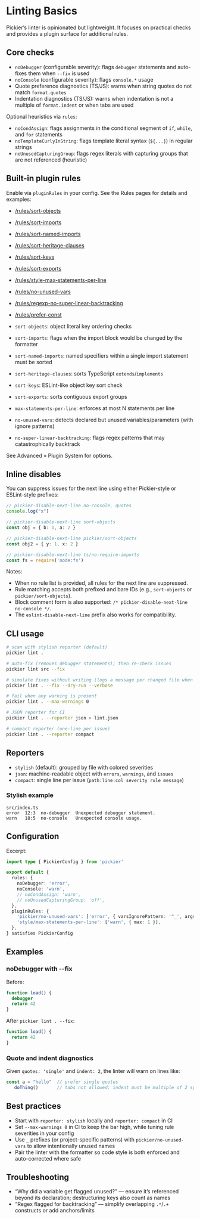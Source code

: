 # Linting Basics

Pickier’s linter is opinionated but lightweight. It focuses on practical checks and provides a plugin surface for additional rules.

## Core checks

- `noDebugger` (configurable severity): flags `debugger` statements and auto-fixes them when `--fix` is used
- `noConsole` (configurable severity): flags `console.*` usage
- Quote preference diagnostics (TS/JS): warns when string quotes do not match `format.quotes`
- Indentation diagnostics (TS/JS): warns when indentation is not a multiple of `format.indent` or when tabs are used

Optional heuristics via `rules`:

- `noCondAssign`: flags assignments in the conditional segment of `if`, `while`, and `for` statements
- `noTemplateCurlyInString`: flags template literal syntax (`${...}`) in regular strings
- `noUnusedCapturingGroup`: flags regex literals with capturing groups that are not referenced (heuristic)

## Built-in plugin rules

Enable via `pluginRules` in your config. See the Rules pages for details and examples:

- [/rules/sort-objects](/rules/sort-objects)
- [/rules/sort-imports](/rules/sort-imports)
- [/rules/sort-named-imports](/rules/sort-named-imports)
- [/rules/sort-heritage-clauses](/rules/sort-heritage-clauses)
- [/rules/sort-keys](/rules/sort-keys)
- [/rules/sort-exports](/rules/sort-exports)
- [/rules/style-max-statements-per-line](/rules/style-max-statements-per-line)
- [/rules/no-unused-vars](/rules/no-unused-vars)
- [/rules/regexp-no-super-linear-backtracking](/rules/regexp-no-super-linear-backtracking)
- [/rules/prefer-const](/rules/prefer-const)

- `sort-objects`: object literal key ordering checks
- `sort-imports`: flags when the import block would be changed by the formatter
- `sort-named-imports`: named specifiers within a single import statement must be sorted
- `sort-heritage-clauses`: sorts TypeScript `extends`/`implements`
- `sort-keys`: ESLint-like object key sort check
- `sort-exports`: sorts contiguous export groups
- `max-statements-per-line`: enforces at most N statements per line
- `no-unused-vars`: detects declared but unused variables/parameters (with ignore patterns)
- `no-super-linear-backtracking`: flags regex patterns that may catastrophically backtrack

See Advanced » Plugin System for options.

## Inline disables

You can suppress issues for the next line using either Pickier-style or ESLint-style prefixes:

```ts
// pickier-disable-next-line no-console, quotes
console.log("x")

// pickier-disable-next-line sort-objects
const obj = { b: 1, a: 2 }

// pickier-disable-next-line pickier/sort-objects
const obj2 = { y: 1, x: 2 }

// pickier-disable-next-line ts/no-require-imports
const fs = require('node:fs')
```

Notes:

- When no rule list is provided, all rules for the next line are suppressed.
- Rule matching accepts both prefixed and bare IDs (e.g., `sort-objects` or `pickier/sort-objects`).
- Block comment form is also supported: `/* pickier-disable-next-line no-console */`.
- The `eslint-disable-next-line` prefix also works for compatibility.

## CLI usage

```bash
# scan with stylish reporter (default)
pickier lint .

# auto-fix (removes debugger statements); then re-check issues
pickier lint src --fix

# simulate fixes without writing (logs a message per changed file when verbose)
pickier lint . --fix --dry-run --verbose

# fail when any warning is present
pickier lint . --max-warnings 0

# JSON reporter for CI
pickier lint . --reporter json > lint.json

# compact reporter (one-line per issue)
pickier lint . --reporter compact
```

## Reporters

- `stylish` (default): grouped by file with colored severities
- `json`: machine-readable object with `errors`, `warnings`, and `issues`
- `compact`: single line per issue (`path:line:col severity rule message`)

### Stylish example

```
src/index.ts
error  12:3  no-debugger  Unexpected debugger statement.
warn   18:5  no-console   Unexpected console usage.
```

## Configuration

Excerpt:

```ts
import type { PickierConfig } from 'pickier'

export default {
  rules: {
    noDebugger: 'error',
    noConsole: 'warn',
    // noCondAssign: 'warn',
    // noUnusedCapturingGroup: 'off',
  },
  pluginRules: {
    'pickier/no-unused-vars': ['error', { varsIgnorePattern: '^_', argsIgnorePattern: '^_' }],
    'style/max-statements-per-line': ['warn', { max: 1 }],
  },
} satisfies PickierConfig
```

## Examples

### noDebugger with --fix

Before:

```ts
function load() {
  debugger
  return 42
}
```

After `pickier lint . --fix`:

```ts
function load() {
  return 42
}
```

### Quote and indent diagnostics

Given `quotes: 'single'` and `indent: 2`, the linter will warn on lines like:

```ts
const a = "hello"  // prefer single quotes
   doThing()       // tabs not allowed; indent must be multiple of 2 spaces
```

## Best practices

- Start with `reporter: stylish` locally and `reporter: compact` in CI
- Set `--max-warnings 0` in CI to keep the bar high, while tuning rule severities in your config
- Use `_` prefixes (or project-specific patterns) with `pickier/no-unused-vars` to allow intentionally unused names
- Pair the linter with the formatter so code style is both enforced and auto-corrected where safe

## Troubleshooting

- “Why did a variable get flagged unused?” — ensure it’s referenced beyond its declaration; destructuring keys also count as names
- “Regex flagged for backtracking” — simplify overlapping `.*`/`.+` constructs or add anchors/limits
